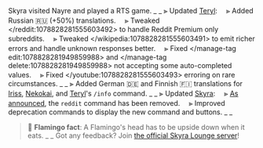 Skyra visited Nayre and played a RTS game.
_ _
⫸ Updated [Teryl](https://discord.com/api/oauth2/authorize?client_id=948377583626637343&permissions=1074004032&scope=applications.commands%20bot):
　⪢ Added Russian 🇷🇺 (+50%) translations.
　⪢ Tweaked </reddit:1078828281555603492> to handle Reddit Premium only subreddits.
　⪢ Tweaked </wikipedia:1078828281555603491> to emit richer errors and handle unknown responses better.
　⪢ Fixed </manage-tag edit:1078828281949859988> and </manage-tag delete:1078828281949859988> not accepting some auto-completed values.
　⪢ Fixed </youtube:1078828281555603493> erroring on rare circumstances.
_ _
⫸ Added German 🇩🇪 and Finnish 🇫🇮 translations for [Iriss](https://discord.com/api/oauth2/authorize?client_id=948377113457745990&permissions=326417868864&scope=applications.commands%20bot), [Nekokai](https://discord.com/api/oauth2/authorize?client_id=939613684592934992&permissions=16384&scope=bot%20applications.commands), and [Teryl](https://discord.com/api/oauth2/authorize?client_id=948377583626637343&permissions=1074004032&scope=applications.commands%20bot)'s `/info` command.
_ _
⫸ Updated [Skyra](https://discord.com/api/oauth2/authorize?client_id=266624760782258186&permissions=534185897078&scope=bot%20applications.commands):
　⪢ [As announced](https://blog.skyra.pw/skyra-v7), the `reddit` command has been removed.
　⪢ Improved deprecation commands to display the new command and buttons.
_ _
> 🦩 **Flamingo fact**: A Flamingo's head has to be upside down when it eats.
_ _
> Got any feedback? Join [the official Skyra Lounge server](https://discord.com/invite/6gakFR2)!
